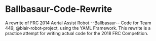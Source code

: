 # Ballbasaur-Code-Rewrite
A rewrite of FRC 2014 Aerial Assist Robot --Ballbasaur-- Code for Team 449, @blair-robot-project, using the YAML Framework. This rewrite is a practice attempt for writing actual code for the 2018 FRC Competition.
